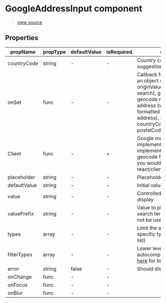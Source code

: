 # GoogleAddressInput component

> [view source](https://github.com/wix/wix-style-react/blob/master/stories/GoogleAddressInput.js)

## Properties

| propName | propType | defaultValue | isRequired | description |
|----------|----------|--------------|------------|-------------|
| countryCode | string | - | - | Country code used to help with suggestions and geocoding |
| onSet | func | - | - | Callback for results. Will return an object containing: originValue (value in the search), googleResult (google geocode result for the search), address (which will include: formatted (google formatted address), country, countryCode, street, number, postalCode, latLng (lat, lng)) |
| Client | func | - | + | Google map client implementation (should implement autocomplete and geocode functions). Normally you would use wix-style-react/clients/GoogleMapsClient |
| placeholder | string | - | - | Placeholder for the input box |
| defaultValue | string | - | - | Initial value to display |
| value | string | - | - | Controlled mode - value to display |
| valuePrefix | string | - | - | Value to place before every search term (normally should not be used) |
| types | array | - | - | Limit the autocomplete to specific types (see [here](https://developers.google.com/places/supported_types#table3) for list) |
| filterTypes | array | - | - | Lower level filtering of autocomplete result types (see [here](https://developers.google.com/places/supported_types) for list) |
| error | string | false | - | Should display error marker |
| onChange | func | - | - |  |
| onFocus | func | - | - |  |
| onBlur | func | - | - |  |
